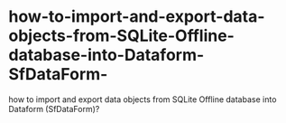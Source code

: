 # how-to-import-and-export-data-objects-from-SQLite-Offline-database-into-Dataform-SfDataForm-
how to import and export data objects from SQLite Offline database into Dataform (SfDataForm)?
